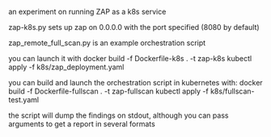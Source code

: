 an experiment on running ZAP as a k8s service

zap-k8s.py sets up zap on 0.0.0.0 with the port specified (8080 by default)

zap_remote_full_scan.py is an example orchestration script

you can launch it with
docker build -f Dockerfile-k8s . -t zap-k8s
kubectl apply -f k8s/zap_deployment.yaml

you can build and launch the orchestration script in kubernetes with:
docker build -f Dockerfile-fullscan . -t zap-fullscan
kubectl apply -f k8s/fullscan-test.yaml

the script will dump the findings on stdout, although you can pass arguments to get a report in several formats
